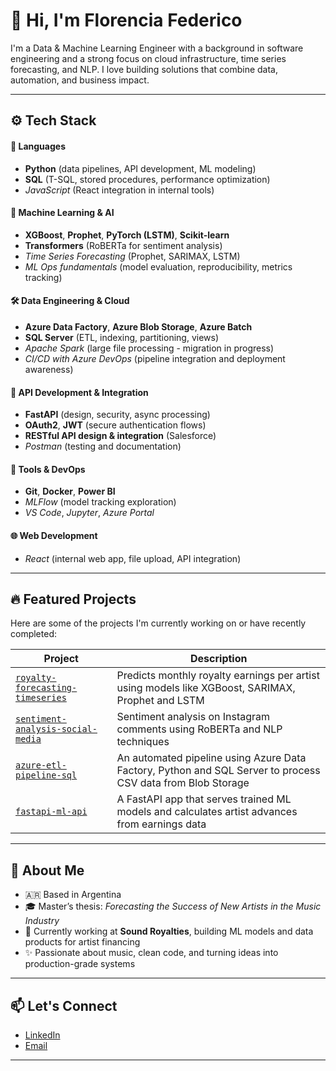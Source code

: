 # 👋 Hi, I'm Florencia Federico

I'm a Data & Machine Learning Engineer with a background in software engineering and a strong focus on cloud infrastructure, time series forecasting, and NLP. I love building solutions that combine data, automation, and business impact.

---

## ⚙️ Tech Stack

#### 🧠 Languages
- **Python** (data pipelines, API development, ML modeling)  
- **SQL** (T-SQL, stored procedures, performance optimization)  
- *JavaScript* (React integration in internal tools)

#### 🤖 Machine Learning & AI
- **XGBoost**, **Prophet**, **PyTorch (LSTM)**, **Scikit-learn**  
- **Transformers** (RoBERTa for sentiment analysis)  
- *Time Series Forecasting* (Prophet, SARIMAX, LSTM)  
- *ML Ops fundamentals* (model evaluation, reproducibility, metrics tracking)

#### 🛠️ Data Engineering & Cloud
- **Azure Data Factory**, **Azure Blob Storage**, **Azure Batch**  
- **SQL Server** (ETL, indexing, partitioning, views)  
- *Apache Spark* (large file processing - migration in progress)  
- *CI/CD with Azure DevOps* (pipeline integration and deployment awareness)

#### 🔐 API Development & Integration
- **FastAPI** (design, security, async processing)  
- **OAuth2**, **JWT** (secure authentication flows)  
- **RESTful API design & integration** (Salesforce)  
- *Postman* (testing and documentation)

#### 🧰 Tools & DevOps
- **Git**, **Docker**, **Power BI**  
- *MLFlow* (model tracking exploration)  
- *VS Code*, *Jupyter*, *Azure Portal*

#### 🌐 Web Development
- *React* (internal web app, file upload, API integration)  

---

## 🔥 Featured Projects

Here are some of the projects I'm currently working on or have recently completed:

| Project | Description |
|--------|-------------|
| [`royalty-forecasting-timeseries`](https://github.com/florfede/royalty-forecasting-timeseries) | Predicts monthly royalty earnings per artist using models like XGBoost, SARIMAX, Prophet and LSTM |
| [`sentiment-analysis-social-media`](https://github.com/florfede/sentiment-analysis-social-media) | Sentiment analysis on Instagram comments using RoBERTa and NLP techniques |
| [`azure-etl-pipeline-sql`](https://github.com/florfede/azure-etl-pipeline-sql) | An automated pipeline using Azure Data Factory, Python and SQL Server to process CSV data from Blob Storage |
| [`fastapi-ml-api`](https://github.com/florfede/fastapi-ml-api) | A FastAPI app that serves trained ML models and calculates artist advances from earnings data |

---

## 🎯 About Me

- 🇦🇷 Based in Argentina
- 🎓 Master’s thesis: *Forecasting the Success of New Artists in the Music Industry*
- 💼 Currently working at **Sound Royalties**, building ML models and data products for artist financing
- ✨ Passionate about music, clean code, and turning ideas into production-grade systems

---

## 📫 Let's Connect

- [LinkedIn](https://www.linkedin.com/in/florenciafederico88/)
- [Email](mailto:flor.federico88@gmail.com)

---

